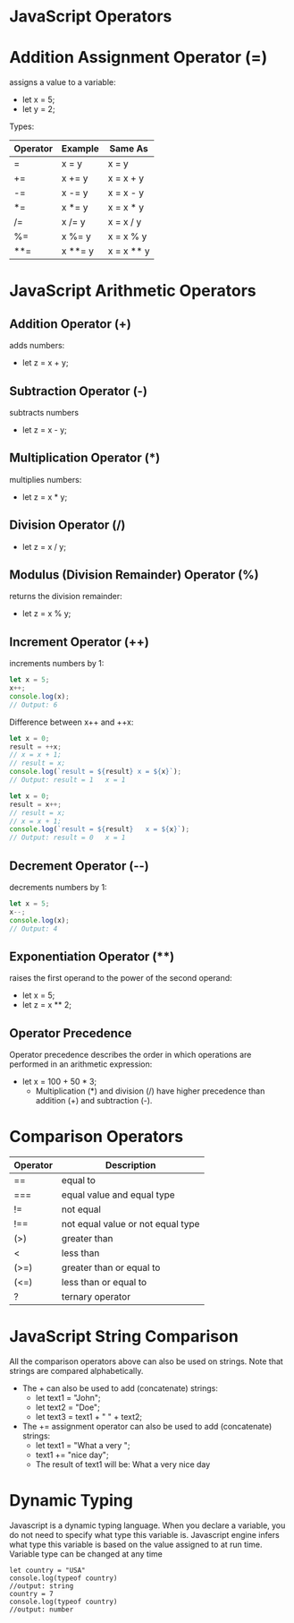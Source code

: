 # JavaScript Operators

# Addition Assignment Operator (=)

assigns a value to a variable:

- let x = 5;
- let y = 2;

Types:

| Operator | Example   | Same As      |
| -------- | --------- | ------------ |
| =        | x = y     | x = y        |
| +=       | x += y    | x = x + y    |
| -=       | x -= y    | x = x - y    |
| \*=      | x \*= y   | x = x \* y   |
| /=       | x /= y    | x = x / y    |
| %=       | x %= y    | x = x % y    |
| \*\*=    | x \*\*= y | x = x \*\* y |

# JavaScript Arithmetic Operators

## Addition Operator (+)

adds numbers:

- let z = x + y;

## Subtraction Operator (-)

subtracts numbers

- let z = x - y;

## Multiplication Operator (\*)

multiplies numbers:

- let z = x \* y;

## Division Operator (/)

- let z = x / y;

## Modulus (Division Remainder) Operator (%)

returns the division remainder:

- let z = x % y;

## Increment Operator (++)

increments numbers by 1:

```JavaScript
let x = 5;
x++;
console.log(x);
// Output: 6
```

Difference between x++ and ++x:

```JavaScript
let x = 0;
result = ++x;
// x = x + 1;
// result = x;
console.log(`result = ${result} x = ${x}`);
// Output: result = 1   x = 1

let x = 0;
result = x++;
// result = x;
// x = x + 1;
console.log(`result = ${result}   x = ${x}`);
// Output: result = 0   x = 1
```

## Decrement Operator (--)

decrements numbers by 1:

```Javascript
let x = 5;
x--;
console.log(x);
// Output: 4
```

## Exponentiation Operator (\*\*)

raises the first operand to the power of the second operand:

- let x = 5;
- let z = x \*\* 2;

## Operator Precedence

Operator precedence describes the order in which operations are performed in an arithmetic expression:

- let x = 100 + 50 \* 3;
  - Multiplication (\*) and division (/) have higher precedence than addition (+) and subtraction (-).

# Comparison Operators

| Operator | Description                       |
| -------- | --------------------------------- |
| ==       | equal to                          |
| ===      | equal value and equal type        |
| !=       | not equal                         |
| !==      | not equal value or not equal type |
| (>)      | greater than                      |
| <        | less than                         |
| (>=)     | greater than or equal to          |
| (<=)     | less than or equal to             |
| ?        | ternary operator                  |

# JavaScript String Comparison

All the comparison operators above can also be used on strings. Note that strings are compared alphabetically.

- The + can also be used to add (concatenate) strings:
  - let text1 = "John";
  - let text2 = "Doe";
  - let text3 = text1 + " " + text2;
- The += assignment operator can also be used to add (concatenate) strings:
  - let text1 = "What a very ";
  - text1 += "nice day";
  - The result of text1 will be: What a very nice day

# Dynamic Typing

Javascript is a dynamic typing language. When you declare a variable, you do not need to specify what type this variable is. Javascript engine infers what type this variable is based on the value assigned to at run time. Variable type can be changed at any time

```
let country = "USA"
console.log(typeof country)
//output: string
country = 7
console.log(typeof country)
//output: number
```
